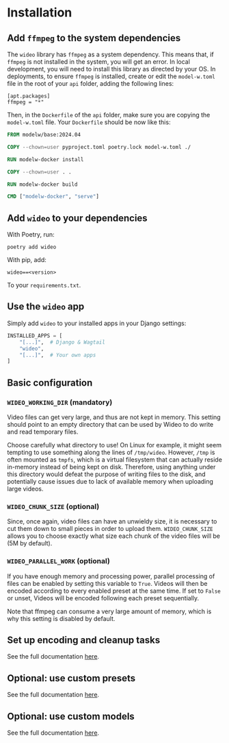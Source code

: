 # Installation

## Add `ffmpeg` to the system dependencies

The `wideo` library has `ffmpeg` as a system dependency. This means that, if
`ffmpeg` is not installed in the system, you will get an error.
In local development, you will need to install this library as directed 
by your OS. 
In deployments, to ensure `ffmpeg` is installed, create or edit the
`model-w.toml` file in the root of your `api` folder, adding the following
lines:

```
[apt.packages]
ffmpeg = "*"
```

Then, in the `Dockerfile` of the `api` folder, make sure you are copying the
`model-w.toml` file. Your `Dockerfile` should be now like this:

```dockerfile
FROM modelw/base:2024.04

COPY --chown=user pyproject.toml poetry.lock model-w.toml ./

RUN modelw-docker install

COPY --chown=user . .

RUN modelw-docker build

CMD ["modelw-docker", "serve"]
```

## Add `wideo` to your dependencies

With Poetry, run:

```shell
poetry add wideo
```

With pip, add:

```
wideo==<version>
```

To your `requirements.txt`.

## Use the `wideo` app

Simply add `wideo` to your installed apps in your Django settings:

```python
INSTALLED_APPS = [
    "[...]",  # Django & Wagtail
    "wideo",
    "[...]",  # Your own apps
]
```

## Basic configuration

### `WIDEO_WORKING_DIR` (mandatory)

Video files can get very large, and thus are not kept in memory. This setting
should point to an empty directory that can be used by Wideo to do write and
read temporary files.

Choose carefully what directory to use! On Linux for example, it might seem
tempting to use something along the lines of `/tmp/wideo`. However, `/tmp` is
often mounted as `tmpfs`, which is a virtual filesystem that can actually reside
in-memory instead of being kept on disk. Therefore, using anything under this
directory would defeat the purpose of writing files to the disk, and potentially
cause issues due to lack of available memory when uploading large videos.

### `WIDEO_CHUNK_SIZE` (optional)

Since, once again, video files can have an unwieldy size, it is necessary to cut
them down to small pieces in order to upload them. `WIDEO_CHUNK_SIZE` allows you
to choose exactly what size each chunk of the video files will be (5M by
default).

### `WIDEO_PARALLEL_WORK` (optional)

If you have enough memory and processing power, parallel processing of files can
be enabled by setting this variable to `True`. Videos will then be encoded
according to every enabled preset at the same time. If set to `False` or unset,
Videos will be encoded following each preset sequentially.

Note that ffmpeg can consume a very large amount of memory, which is why this
setting is disabled by default.

## Set up encoding and cleanup tasks

See the full documentation [here](tasks).

## Optional: use custom presets

See the full documentation [here](custom-presets).

## Optional: use custom models

See the full documentation [here](custom-models).

